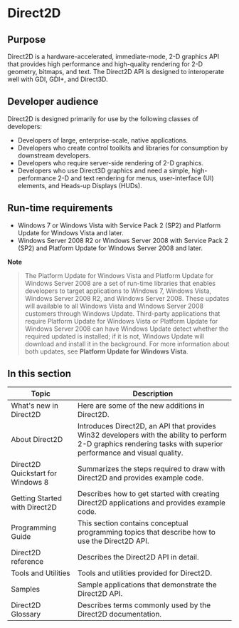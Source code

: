 <!-- https://docs.microsoft.com/en-us/windows/win32/direct2d/direct2d-portal -->

# Direct2D

## Purpose

Direct2D is a hardware-accelerated, immediate-mode, 2-D graphics API that provides high performance and high-quality rendering for 2-D geometry, bitmaps, and text. The Direct2D API is designed to interoperate well with GDI, GDI+, and Direct3D.

## Developer audience

Direct2D is designed primarily for use by the following classes of developers:

- Developers of large, enterprise-scale, native applications.
- Developers who create control toolkits and libraries for consumption by downstream developers.
- Developers who require server-side rendering of 2-D graphics.
- Developers who use Direct3D graphics and need a simple, high-performance 2-D and text rendering for menus, user-interface (UI) elements, and Heads-up Displays (HUDs).

## Run-time requirements

- Windows 7 or Windows Vista with Service Pack 2 (SP2) and Platform Update for Windows Vista and later.
- Windows Server 2008 R2 or Windows Server 2008 with Service Pack 2 (SP2) and Platform Update for Windows Server 2008 and later.

__Note__

> The Platform Update for Windows Vista and Platform Update for Windows Server 2008 are a set of run-time libraries that enables developers to target applications to Windows 7, Windows Vista, Windows Server 2008 R2, and Windows Server 2008. These updates will available to all Windows Vista and Windows Server 2008 customers through Windows Update. Third-party applications that require Platform Update for Windows Vista or Platform Update for Windows Server 2008 can have Windows Update detect whether the required updated is installed; if it is not, Windows Update will download and install it in the background. For more information about both updates, see __Platform Update for Windows Vista__.

## In this section

| Topic | Description |
|---|---|
| What's new in Direct2D | Here are some of the new additions in Direct2D. |
| About Direct2D | Introduces Direct2D, an API that provides Win32 developers with the ability to perform 2-D graphics rendering tasks with superior performance and visual quality. |
| Direct2D Quickstart for Windows 8 | Summarizes the steps required to draw with Direct2D and provides example code. |
| Getting Started with Direct2D | Describes how to get started with creating Direct2D applications and provides example code. |
| Programming Guide | This section contains conceptual programming topics that describe how to use the Direct2D API. |
| Direct2D reference | Describes the Direct2D API in detail. |
| Tools and Utilities | Tools and utilities provided for Direct2D. |
| Samples | Sample applications that demonstrate the Direct2D API. |
| Direct2D Glossary | Describes terms commonly used by the Direct2D documentation. |
